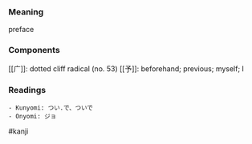 ### Meaning

preface

### Components

[[广]]: dotted cliff radical (no. 53) [[予]]: beforehand; previous; myself; I

### Readings

```
- Kunyomi: つい.で、ついで
- Onyomi: ジョ
```

#kanji
